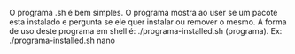 O programa .sh é bem simples.
O programa mostra ao user se um pacote esta instalado e pergunta se ele quer instalar ou remover o mesmo.
A forma de uso deste programa em shell é: ./programa-installed.sh (programa). Ex:  ./programa-installed.sh nano
